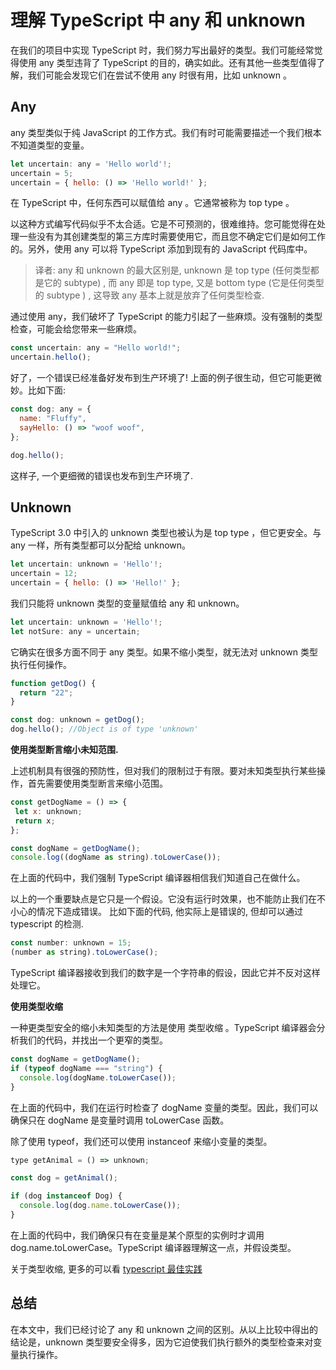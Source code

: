 # 理解 TypeScript 中 any 和 unknown

在我们的项目中实现 TypeScript 时，我们努力写出最好的类型。我们可能经常觉得使用 any 类型违背了 TypeScript 的目的，确实如此。还有其他一些类型值得了解，我们可能会发现它们在尝试不使用 any 时很有用，比如 unknown 。

## **Any**

any 类型类似于纯 JavaScript 的工作方式。我们有时可能需要描述一个我们根本不知道类型的变量。

```js
let uncertain: any = 'Hello world'!;
uncertain = 5;
uncertain = { hello: () => 'Hello world!' };
```

在 TypeScript 中，任何东西可以赋值给 any 。它通常被称为 top type 。

以这种方式编写代码似乎不太合适。它是不可预测的，很难维持。您可能觉得在处理一些没有为其创建类型的第三方库时需要使用它，而且您不确定它们是如何工作的。另外，使用 any 可以将 TypeScript 添加到现有的 JavaScript 代码库中。

> 译者: any 和 unknown 的最大区别是, unknown 是 top type (任何类型都是它的 subtype) , 而 any 即是 top type, 又是 bottom type (它是任何类型的 subtype ) , 这导致 any 基本上就是放弃了任何类型检查.

通过使用 any，我们破坏了 TypeScript 的能力引起了一些麻烦。没有强制的类型检查，可能会给您带来一些麻烦。

```js
const uncertain: any = "Hello world!";
uncertain.hello();
```

好了，一个错误已经准备好发布到生产环境了! 上面的例子很生动，但它可能更微妙。比如下面:

```js
const dog: any = {
  name: "Fluffy",
  sayHello: () => "woof woof",
};

dog.hello();
```

这样子, 一个更细微的错误也发布到生产环境了.

## **Unknown**

TypeScript 3.0 中引入的 unknown 类型也被认为是 top type ，但它更安全。与 any 一样，所有类型都可以分配给 unknown。

```js
let uncertain: unknown = 'Hello'!;
uncertain = 12;
uncertain = { hello: () => 'Hello!' };
```

我们只能将 unknown 类型的变量赋值给 any 和 unknown。

```js
let uncertain: unknown = 'Hello'!;
let notSure: any = uncertain;
```

它确实在很多方面不同于 any 类型。如果不缩小类型，就无法对 unknown 类型执行任何操作。

```js
function getDog() {
  return "22";
}

const dog: unknown = getDog();
dog.hello(); //Object is of type 'unknown'
```

**使用类型断言缩小未知范围.**

上述机制具有很强的预防性，但对我们的限制过于有限。要对未知类型执行某些操作，首先需要使用类型断言来缩小范围。

```js
const getDogName = () => {
 let x: unknown;
 return x;
};

const dogName = getDogName();
console.log((dogName as string).toLowerCase());
```

在上面的代码中，我们强制 TypeScript 编译器相信我们知道自己在做什么。

以上的一个重要缺点是它只是一个假设。它没有运行时效果，也不能防止我们在不小心的情况下造成错误。 比如下面的代码, 他实际上是错误的, 但却可以通过 typescript 的检测.

```js
const number: unknown = 15;
(number as string).toLowerCase();
```

TypeScript 编译器接收到我们的数字是一个字符串的假设，因此它并不反对这样处理它。

**使用类型收缩**

一种更类型安全的缩小未知类型的方法是使用 类型收缩 。TypeScript 编译器会分析我们的代码，并找出一个更窄的类型。

```js
const dogName = getDogName();
if (typeof dogName === "string") {
  console.log(dogName.toLowerCase());
}
```

在上面的代码中，我们在运行时检查了 dogName 变量的类型。因此，我们可以确保只在 dogName 是变量时调用 toLowerCase 函数。

除了使用 typeof，我们还可以使用 instanceof 来缩小变量的类型。

```js
type getAnimal = () => unknown;

const dog = getAnimal();

if (dog instanceof Dog) {
  console.log(dog.name.toLowerCase());
}
```

在上面的代码中，我们确保只有在变量是某个原型的实例时才调用 dog.name.toLowerCase。TypeScript 编译器理解这一点，并假设类型。

关于类型收缩, 更多的可以看 [typescript 最佳实践](https://link.zhihu.com/?target=https%3A//mp.weixin.qq.com/s/Fi7RINtu71NuXM3GUmbiQQ)

## 总结

在本文中，我们已经讨论了 any 和 unknown 之间的区别。从以上比较中得出的结论是，unknown 类型要安全得多，因为它迫使我们执行额外的类型检查来对变量执行操作。
